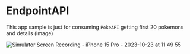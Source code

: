 
# EndpointAPI

This app sample is just for consuming `PokeAPI` getting first 20 pokemons and details (image)

![Simulator Screen Recording - iPhone 15 Pro - 2023-10-23 at 11 49 55](https://github.com/manuels-bts/SwiftUI-Sample-Projects/assets/116088500/8eb0b9c3-f475-437f-85e1-83192b7b92f3)

